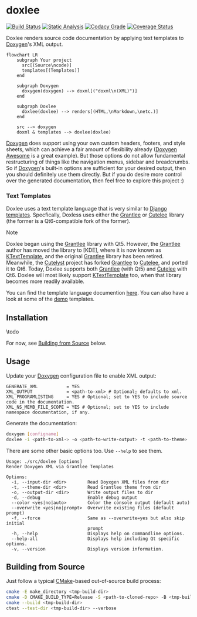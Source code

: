 # doxlee

[![Build Status](https://github.com/pcolby/doxlee/actions/workflows/build.yaml/badge.svg?branch=main)](https://github.com/pcolby/doxlee/actions/workflows/build.yaml?query=branch%3Amain)
[![Static Analysis](https://github.com/pcolby/doxlee/actions/workflows/static.yaml/badge.svg?branch=main)](https://github.com/pcolby/doxlee/actions/workflows/static.yaml?query=branch%3Amain)
[![Codacy Grade](https://img.shields.io/codacy/grade/50f86ac1809f438eae51d294ad11f36f?label=Code%20Quality&logo=codacy)](https://www.codacy.com/gh/pcolby/doxlee/dashboard)
[![Coverage Status](https://img.shields.io/coveralls/github/pcolby/doxlee/main?label=Coverage&logo=coveralls)](https://coveralls.io/github/pcolby/doxlee?branch=main)

Doxlee renders source code documentation by applying text templates to [Doxygen]'s XML output.

```mermaid
flowchart LR
    subgraph Your project
      src[(Source\ncode)]
      templates[(Templates)]
    end

    subgraph Doxygen
      doxygen(doxygen) --> doxml[("doxml\n(XML)")]
    end

    subgraph Doxlee
      doxlee(doxlee) --> renders[(HTML,\nMarkdown,\netc.)]
    end

    src --> doxygen
    doxml & templates --> doxlee(doxlee)
```

[Doxygen] does support using your own custom headers, footers, and style sheets, which can achieve a fair amount of
flexibility already ([Doxygen Awesome] is a great example). But those options do not allow fundamental restructuring of
things like the navigation menus, sidebar and breadcrumbs. So if [Doxygen]'s built-in options are sufficient for your
desired output, then you should definitely use them directly. But if you do desire more control over the generated
documentation, then feel free to explore this project :)

### Text Templates

Doxlee uses a text template language that is very similar to [Django templates]. Specfically, Doxless uses either the
[Grantlee] or [Cutelee] library (the former is a Qt6-compatible fork of the former).

> [!NOTE]
> Doxlee began using the [Grantlee] library with Qt5. However, the [Grantlee] author has moved the library to [KDE],
> where it is now known as [KTextTemplate], and the original [Grantlee] library has been retired. Meanwhile, the
> [Cutelyst] project has forked [Grantlee] to [Cutelee], and ported it to Qt6. Today, Doxlee supports both [Grantlee]
> (with Qt5) and [Cutelee] with Qt6. Doxlee will most likely support [KTextTemplate] too, when that library becomes
> more readily available.

You can find the template language documention [here](https://pcolby.github.io/cutelee/for_themers.html). You can also
have a look at some of the [demo](demo) templates.

## Installation

\todo

For now, see [Building from Source](#building-from-source) below.

## Usage

Update your [Doxygen] configuration file to enable XML output:

```
GENERATE_XML           = YES
XML_OUTPUT             = <path-to-xml> # Optional; defaults to xml.
XML_PROGRAMLISTING     = YES # Optional; set to YES to include source code in the documentation.
XML_NS_MEMB_FILE_SCOPE = YES # Optional; set to YES to include namespace documentation, if any.
```

Generate the documentation:

```sh
doxygen [configname]
doxlee -i <path-to-xml-> -o <path-to-write-output> -t <path-to-theme>
```

There are some other basic options too. Use `--help` to see them.

```
Usage: ./src/doxlee [options]
Render Doxygen XML via Grantlee Templates

Options:
  -i, --input-dir <dir>        Read Doyxgen XML files from dir
  -t, --theme-dir <dir>        Read Grantlee theme from dir
  -o, --output-dir <dir>       Write output files to dir
  -d, --debug                  Enable debug output
  --color <yes|no|auto>        Color the console output (default auto)
  --overwrite <yes|no|prompt>  Overwrite existing files (default prompt)
  -f, --force                  Same as --overwrite=yes but also skip initial
                               prompt
  -h, --help                   Displays help on commandline options.
  --help-all                   Displays help including Qt specific options.
  -v, --version                Displays version information.

```

## Building from Source

Just follow a typical [CMake]-based out-of-source build process:

~~~.sh
cmake -E make_directory <tmp-build-dir>
cmake -D CMAKE_BUILD_TYPE=Release -S <path-to-cloned-repo> -B <tmp-build-dir>
cmake --build <tmp-build-dir>
ctest --test-dir <tmp-build-dir> --verbose
~~~

[CMake]:            https://cmake.org/ "CMake"
[Cutelee]:          https://github.com/cutelyst/cutelee "The Cutelee Libraries"
[Cutelyst]:         https://cutelyst.org/ "Cutelyst! The Qt Web Framework"
[Django templates]: https://docs.djangoproject.com/en/5.0/ref/templates/ "Django Templates"
[Doxygen]:          https://www.doxygen.nl/ "Doxygen"
[Doxygen Awesome]:  https://jothepro.github.io/doxygen-awesome-css/ "Doxygen Awesome"
[Grantlee]:         https://github.com/steveire/grantlee "The Grantlee Libraries"
[KTextTemplate]:    https://invent.kde.org/frameworks/ktexttemplate "The KTextTemplate Library"
[QDoc]:             https://doc.qt.io/qt-6/01-qdoc-manual.html "Introduction to QDoc"
[Qt documentation]: https://doc.qt.io/qt-6/index.html "Qt Documentation"
